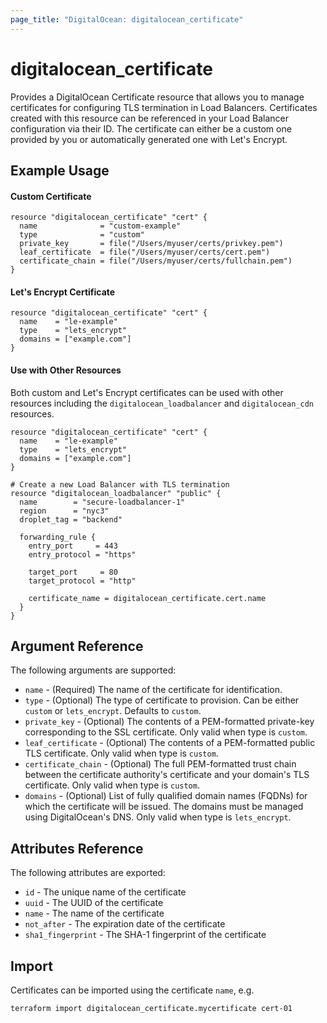 ```yaml
---
page_title: "DigitalOcean: digitalocean_certificate"
---
```


# digitalocean\_certificate

Provides a DigitalOcean Certificate resource that allows you to manage
certificates for configuring TLS termination in Load Balancers.
Certificates created with this resource can be referenced in your
Load Balancer configuration via their ID. The certificate can either
be a custom one provided by you or automatically generated one with
Let's Encrypt.

## Example Usage

#### Custom Certificate

```hcl
resource "digitalocean_certificate" "cert" {
  name              = "custom-example"
  type              = "custom"
  private_key       = file("/Users/myuser/certs/privkey.pem")
  leaf_certificate  = file("/Users/myuser/certs/cert.pem")
  certificate_chain = file("/Users/myuser/certs/fullchain.pem")
}
```

#### Let's Encrypt Certificate

```hcl
resource "digitalocean_certificate" "cert" {
  name    = "le-example"
  type    = "lets_encrypt"
  domains = ["example.com"]
}
```

#### Use with Other Resources

Both custom and Let's Encrypt certificates can be used with other resources
including the `digitalocean_loadbalancer` and `digitalocean_cdn` resources.

```hcl
resource "digitalocean_certificate" "cert" {
  name    = "le-example"
  type    = "lets_encrypt"
  domains = ["example.com"]
}

# Create a new Load Balancer with TLS termination
resource "digitalocean_loadbalancer" "public" {
  name        = "secure-loadbalancer-1"
  region      = "nyc3"
  droplet_tag = "backend"

  forwarding_rule {
    entry_port     = 443
    entry_protocol = "https"

    target_port     = 80
    target_protocol = "http"

    certificate_name = digitalocean_certificate.cert.name
  }
}
```

## Argument Reference

The following arguments are supported:

* `name` - (Required) The name of the certificate for identification.
* `type` - (Optional) The type of certificate to provision. Can be either
`custom` or `lets_encrypt`. Defaults to `custom`.
* `private_key` - (Optional) The contents of a PEM-formatted private-key
corresponding to the SSL certificate. Only valid when type is `custom`.
* `leaf_certificate` - (Optional) The contents of a PEM-formatted public
TLS certificate. Only valid when type is `custom`.
* `certificate_chain` - (Optional) The full PEM-formatted trust chain
between the certificate authority's certificate and your domain's TLS
certificate. Only valid when type is `custom`.
* `domains` - (Optional) List of fully qualified domain names (FQDNs) for
which the certificate will be issued. The domains must be managed using
DigitalOcean's DNS. Only valid when type is `lets_encrypt`.


## Attributes Reference

The following attributes are exported:

* `id` - The unique name of the certificate
* `uuid` - The UUID of the certificate
* `name` - The name of the certificate
* `not_after` - The expiration date of the certificate
* `sha1_fingerprint` - The SHA-1 fingerprint of the certificate


## Import

Certificates can be imported using the certificate `name`, e.g.

```
terraform import digitalocean_certificate.mycertificate cert-01
```
